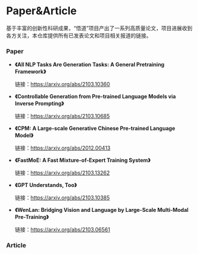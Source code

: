 # Paper&Article
基于丰富的创新性科研成果，“悟道”项目产出了一系列高质量论文，项目进展收到各方关注，本仓库提供所有已发表论文和项目相关报道的链接。

### Paper
* **《All NLP Tasks Are Generation Tasks: A General Pretraining Framework》**
  
  链接：https://arxiv.org/abs/2103.10360
  
* **《Controllable Generation from Pre-trained Language Models via Inverse Prompting》**

  链接：https://arxiv.org/abs/2103.10685
  
* **《CPM: A Large-scale Generative Chinese Pre-trained Language Model》**

  链接：https://arxiv.org/abs/2012.00413
  
* **《FastMoE: A Fast Mixture-of-Expert Training System》**

  链接：https://arxiv.org/abs/2103.13262
  
* **《GPT Understands, Too》**
  
  链接：https://arxiv.org/abs/2103.10385
  
* **《WenLan: Bridging Vision and Language by Large-Scale Multi-Modal Pre-Training》**

  链接：https://arxiv.org/abs/2103.06561
  
### Article

  


